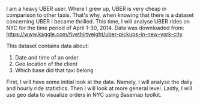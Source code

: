 I am a heavy UBER user. Where I grew up, UBER is very cheap in comparison to other taxis. That's why, when knowing that there is a dataset concerning UBER I became thrilled.
This time, I will analyse UBER rides on NYC for the time period of April 1-30, 2014. Data was downloaded from: https://www.kaggle.com/fivethirtyeight/uber-pickups-in-new-york-city.

This dataset contains data about:
1) Date and time of an order
2) Geo location of the client
3) Which base did that taxi belong

First, I will have some initial look at the data. Namely, I will analyse the daily and hourly ride statistics. Then I will look at more general level. Lastly, I will use geo data to visualize orders in NYC using Basemap toolkit.
